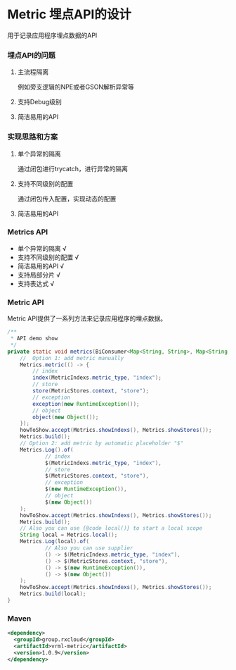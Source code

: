 # Metric 埋点API的设计

用于记录应用程序埋点数据的API

### 埋点API的问题

1. 主流程隔离

    例如旁支逻辑的NPE或者GSON解析异常等
    
2. 支持Debug级别

3. 简洁易用的API

### 实现思路和方案

1. 单个异常的隔离

    通过闭包进行trycatch，进行异常的隔离

2. 支持不同级别的配置

    通过闭包传入配置，实现动态的配置
    
3. 简洁易用的API

### Metrics API

* 单个异常的隔离 √
* 支持不同级别的配置 √
* 简洁易用的API √
* 支持局部分片 √
* 支持表达式 √

### Metric API

Metric API提供了一系列方法来记录应用程序的埋点数据。

```java
/**
 * API demo show
 */
private static void metrics(BiConsumer<Map<String, String>, Map<String, String>> howToShow) {
    //  Option 1: add metric manually
    Metrics.metric(() -> {
        // index
        index(MetricIndexs.metric_type, "index");
        // store
        store(MetricStores.context, "store");
        // exception
        exception(new RuntimeException());
        // object
        object(new Object());
    });
    howToShow.accept(Metrics.showIndexs(), Metrics.showStores());
    Metrics.build();
    // Option 2: add metric by automatic placeholder "$"
    Metrics.Log().of(
            // index
            $(MetricIndexs.metric_type, "index"),
            // store
            $(MetricStores.context, "store"),
            // exception
            $(new RuntimeException()),
            // object
            $(new Object())
    );
    howToShow.accept(Metrics.showIndexs(), Metrics.showStores());
    Metrics.build();
    // Also you can use {@code local()} to start a local scope
    String local = Metrics.local();
    Metrics.Log(local).of(
            // Also you can use supplier
            () -> $(MetricIndexs.metric_type, "index"),
            () -> $(MetricStores.context, "store"),
            () -> $(new RuntimeException()),
            () -> $(new Object())
    );
    howToShow.accept(Metrics.showIndexs(), Metrics.showStores());
    Metrics.build(local);
}
```

### Maven

```xml
<dependency>
  <groupId>group.rxcloud</groupId>
  <artifactId>vrml-metric</artifactId>
  <version>1.0.9</version>
</dependency>
```